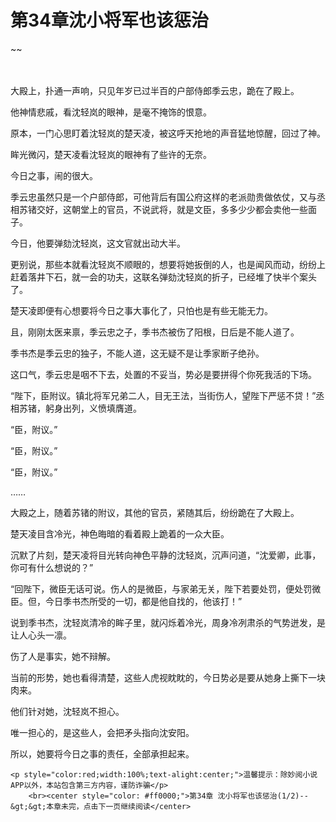 # 第34章沈小将军也该惩治
~~
    	    <p name="pagetop" href="javascript:void(0);" onclick="return false" style="line-height: 35px;padding: 10px;color: #333;"> </p><p>大殿上，扑通一声响，只见年岁已过半百的户部侍郎季云忠，跪在了殿上。</p><p>他神情悲戚，看沈轻岚的眼神，是毫不掩饰的恨意。</p><p>原本，一门心思盯着沈轻岚的楚天凌，被这呼天抢地的声音猛地惊醒，回过了神。</p><p>眸光微闪，楚天凌看沈轻岚的眼神有了些许的无奈。</p><p>今日之事，闹的很大。</p><p>季云忠虽然只是一个户部侍郎，可他背后有国公府这样的老派勋贵做依仗，又与丞相苏锗交好，这朝堂上的官员，不说武将，就是文臣，多多少少都会卖他一些面子。</p><p>今日，他要弹劾沈轻岚，这文官就出动大半。</p><p>更别说，那些本就看沈轻岚不顺眼的，想要将她扳倒的人，也是闻风而动，纷纷上赶着落井下石，就一会的功夫，这联名弹劾沈轻岚的折子，已经堆了快半个案头了。</p><p>楚天凌即便有心想要将今日之事大事化了，只怕也是有些无能无力。</p><p>且，刚刚太医来禀，季云忠之子，季书杰被伤了阳根，日后是不能人道了。</p><p>季书杰是季云忠的独子，不能人道，这无疑不是让季家断子绝孙。</p><p>这口气，季云忠是咽不下去，处置的不妥当，势必是要拼得个你死我活的下场。</p><p>“陛下，臣附议。镇北将军兄弟二人，目无王法，当街伤人，望陛下严惩不贷！”丞相苏锗，躬身出列，义愤填膺道。</p><p>“臣，附议。”</p><p>“臣，附议。”</p><p>“臣，附议。”</p><p>……</p><p>大殿之上，随着苏锗的附议，其他的官员，紧随其后，纷纷跪在了大殿上。</p><p>楚天凌目含冷光，神色晦暗的看着殿上跪着的一众大臣。</p><p>沉默了片刻，楚天凌将目光转向神色平静的沈轻岚，沉声问道，“沈爱卿，此事，你可有什么想说的？”</p><p>“回陛下，微臣无话可说。伤人的是微臣，与家弟无关，陛下若要处罚，便处罚微臣。但，今日季书杰所受的一切，都是他自找的，他该打！”</p><p>说到季书杰，沈轻岚清冷的眸子里，就闪烁着冷光，周身冷冽肃杀的气势迸发，是让人心头一凛。</p><p>伤了人是事实，她不辩解。</p><p>当前的形势，她也看得清楚，这些人虎视眈眈的，今日势必是要从她身上撕下一块肉来。</p><p>他们针对她，沈轻岚不担心。</p><p>唯一担心的，是这些人，会把矛头指向沈安阳。</p><p>所以，她要将今日之事的责任，全部承担起来。</p>
    	
   	<p style="color:red;width:100%;text-alight:center;">温馨提示：除妙阅小说APP以外，本站包含第三方内容，谨防诈骗</p>
    	<br><center style="color: #ff0000;">第34章 沈小将军也该惩治(1/2)--&gt;&gt;本章未完，点击下一页继续阅读</center>
    	